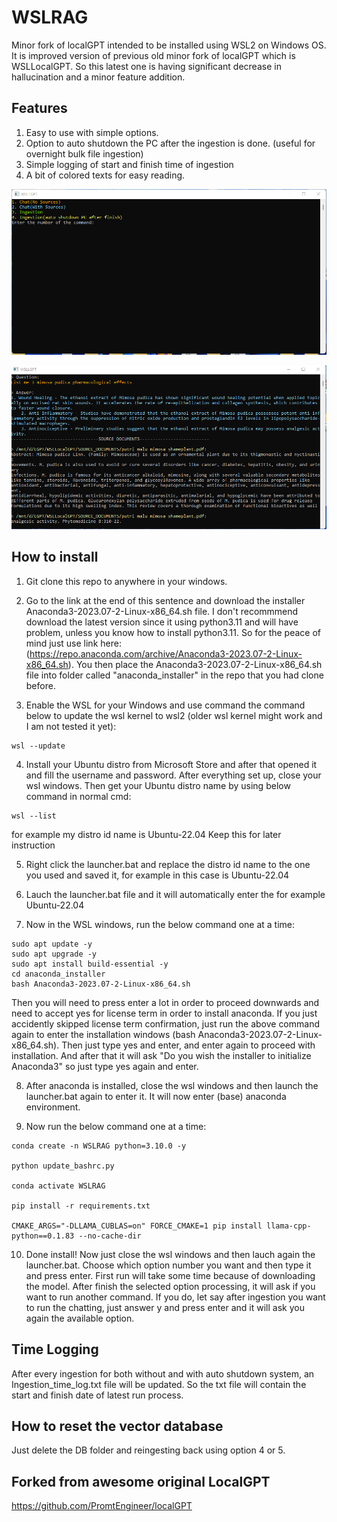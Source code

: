 # WSLRAG
Minor fork of localGPT intended to be installed using WSL2 on Windows OS. It is improved version of previous old minor fork of localGPT which is WSLLocalGPT. So this latest one is having significant decrease in hallucination and a minor feature addition.

## Features

1. Easy to use with simple options.
2. Option to auto shutdown the PC after the ingestion is done. (useful for overnight bulk file ingestion) 
3. Simple logging of start and finish time of ingestion
4. A bit of colored texts for easy reading.

![Alt text](https://github.com/hakemz91/WSLLocalGPT/blob/main/Main_UI.png)

![Alt text](https://github.com/hakemz91/WSLLocalGPT/blob/main/QNA_UI.png)

## How to install

1. Git clone this repo to anywhere in your windows.

2. Go to the link at the end of this sentence and download the installer Anaconda3-2023.07-2-Linux-x86_64.sh file. I don't recommmend download the latest version since it using python3.11 and will have problem, unless you know how to install python3.11. So for the peace of mind just use link here: (https://repo.anaconda.com/archive/Anaconda3-2023.07-2-Linux-x86_64.sh). You then place the Anaconda3-2023.07-2-Linux-x86_64.sh file into folder called "anaconda_installer" in the repo that you had clone before.

3. Enable the WSL for your Windows and use command the command below to update the wsl kernel to wsl2 (older wsl kernel might work and I am not tested it yet):

```
wsl --update
```

4. Install your Ubuntu distro from Microsoft Store and after that opened it and fill the username and password. After everything set up, close your wsl windows. Then get your Ubuntu distro name by using below command in normal cmd:

```
wsl --list
```

for example my distro id name is Ubuntu-22.04
Keep this for later instruction

5. Right click the launcher.bat and replace the distro id name to the one you used and saved it, for example in this case is Ubuntu-22.04

6. Lauch the launcher.bat file and it will automatically enter the for example Ubuntu-22.04

7. Now in the WSL windows, run the below command one at a time:

```
sudo apt update -y
sudo apt upgrade -y
sudo apt install build-essential -y
cd anaconda_installer
bash Anaconda3-2023.07-2-Linux-x86_64.sh
```

Then you will need to press enter a lot in order to proceed downwards and need to accept yes for license term in order to install anaconda. If you just accidently skipped license term confirmation, just run the above command again to enter the installation windows (bash Anaconda3-2023.07-2-Linux-x86_64.sh). Then just type yes and enter, and enter again to proceed with installation. And after that it will ask "Do you wish the installer to initialize Anaconda3" so just type yes again and enter.

8. After anaconda is installed, close the wsl windows and then launch the launcher.bat again to enter it. It will now enter (base) anaconda environment. 

9. Now run the below command one at a time:

```
conda create -n WSLRAG python=3.10.0 -y

python update_bashrc.py 

conda activate WSLRAG

pip install -r requirements.txt

CMAKE_ARGS="-DLLAMA_CUBLAS=on" FORCE_CMAKE=1 pip install llama-cpp-python==0.1.83 --no-cache-dir
```

10. Done install! Now just close the wsl windows and then lauch again the launcher.bat. Choose which option number you want and then type it and press enter. First run will take some time because of downloading the model. After finish the selected option processing, it will ask if you want to run another command. If you do, let say after ingestion you want to run the chatting, just answer y and press enter and it will ask you again the available option.

## Time Logging

After every ingestion for both without and with auto shutdown system, an Ingestion_time_log.txt file will be updated. So the txt file will contain the start and finish date of latest run process.

## How to reset the vector database

Just delete the DB folder and reingesting back using option 4 or 5.

## Forked from awesome original LocalGPT
https://github.com/PromtEngineer/localGPT
